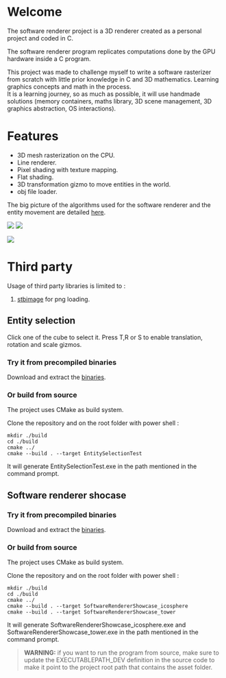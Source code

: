 # Welcome

The software renderer project is a 3D renderer created as a personal project and coded in C.

The software renderer program replicates computations done by the GPU hardware inside a C program.

This project was made to challenge myself to write a software rasterizer from scratch with little prior knowledge in C and 3D mathematics. Learning graphics concepts and math in the process. <br/>
It is a learning journey, so as much as possible, it will use handmade solutions (memory containers, maths
library, 3D scene management, 3D graphics abstraction, OS interactions).

# Features

* 3D mesh rasterization on the CPU.
* Line renderer.
* Pixel shading with texture mapping.
* Flat shading.
* 3D transformation gizmo to move entities in the world.
* obj file loader.

The big picture of the algorithms used for the software renderer and the entity movement are detailed [here](https://ldalzotto.github.io/SoftwareRasterizer/).

![](https://i.imgur.com/SPNdNuE.gif)
![](https://i.imgur.com/8LRG2xY.gif)

![](https://i.imgur.com/BIZjD6j.gif)

# Third party

Usage of third party libraries is limited to :

1. [stbimage](https://github.com/nothings/stb) for png loading.

## Entity selection

Click one of the cube to select it. Press T,R or S to enable translation, rotation and scale gizmos.

### Try it from precompiled binaries

Download and extract the [binaries](https://github.com/ldalzotto/SoftwareRasterizer/releases/download/0.0.3/GameEngine_0.0.3.7z).

### Or build from source

The project uses CMake as build system.

Clone the repository and on the root folder with power shell :

```
mkdir ./build
cd ./build
cmake ../
cmake --build . --target EntitySelectionTest
```

It will generate EntitySelectionTest.exe in the path mentioned in the command prompt.

## Software renderer shocase

### Try it from precompiled binaries

Download and extract the [binaries](https://github.com/ldalzotto/SoftwareRasterizer/releases/download/0.0.4/004_Release.7z).

### Or build from source

The project uses CMake as build system.

Clone the repository and on the root folder with power shell :

```
mkdir ./build
cd ./build
cmake ../
cmake --build . --target SoftwareRendererShowcase_icosphere
cmake --build . --target SoftwareRendererShowcase_tower
```

It will generate SoftwareRendererShowcase_icosphere.exe and SoftwareRendererShowcase_tower.exe in the path mentioned in the command prompt.

> **WARNING:** if you want to run the program from source, make sure to update the EXECUTABLEPATH_DEV definition in the source code to make it point to the project root path that contains the asset folder.

